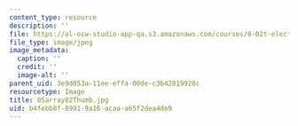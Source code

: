 ```yaml
---
content_type: resource
description: ''
file: https://ol-ocw-studio-app-qa.s3.amazonaws.com/courses/8-02t-electricity-and-magnetism-spring-2005/b4febb8f89919a16acaaa65f2dea4de9_05array02Thumb.jpg
file_type: image/jpeg
image_metadata:
  caption: ''
  credit: ''
  image-alt: ''
parent_uid: 3e9d053a-11ee-effa-00de-c3b42819928c
resourcetype: Image
title: 05array02Thumb.jpg
uid: b4febb8f-8991-9a16-acaa-a65f2dea4de9
---
```

